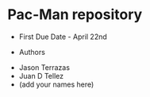 # Pac-Man repository

* First Due Date - April 22nd
 
* Authors
- Jason Terrazas
- Juan D Tellez
- (add your names here)

